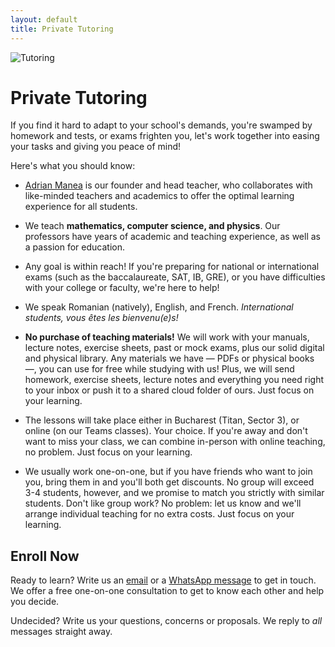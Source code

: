 ```yaml
---
layout: default
title: Private Tutoring
---
```


<!-- Google tag (gtag.js) -->
<script async src="https://www.googletagmanager.com/gtag/js?id=G-2SJLNGNK0T"></script>
<script>
  window.dataLayer = window.dataLayer || [];
  function gtag(){dataLayer.push(arguments);}
  gtag('js', new Date());

  gtag('config', 'G-2SJLNGNK0T');
</script>

![Tutoring](assets/tutoring.avif)

# Private Tutoring
If you find it hard to adapt to your school's demands, you're swamped by homework
and tests, or exams frighten you, let's work together into easing your tasks and
giving you peace of mind!

Here's what you should know:

* [Adrian Manea](https://adrianmanea.xyz/english.html) is our founder and head teacher, who collaborates with
like-minded teachers and academics to offer the optimal learning experience for all students.

* We teach **mathematics, computer science, and physics**. Our professors have
years of academic and teaching experience, as well as a passion for education.

* Any goal is within reach! If you're preparing for national or international exams
(such as the baccalaureate, SAT, IB, GRE), or you have difficulties with your college or faculty, we're here to help!

* We speak Romanian (natively), English, and French. *International students, vous êtes les bienvenu(e)s!*

* **No purchase of teaching materials!** We will work with your manuals, lecture notes,
exercise sheets, past or mock exams, plus our solid digital and physical library.
Any materials we have ― PDFs or physical books ―, you can use for free while studying with us!
Plus, we will send homework, exercise sheets, lecture notes and everything you need right to your
inbox or push it to a shared cloud folder of ours. Just focus on your learning.

* The lessons will take place either in Bucharest (Titan, Sector 3), or online (on our Teams classes). Your choice. 
If you're away and don't want to miss your class, we can combine in-person with online teaching, no problem. Just focus on your learning.

* We usually work one-on-one, but if you have friends who want to join you, bring them in and you'll both get discounts.
No group will exceed 3-4 students, however, and we promise to match you strictly with similar students.
Don't like group work? No problem: let us know and we'll arrange individual teaching for no extra costs. Just focus on your learning.

## Enroll Now
Ready to learn? Write us an [email](mailto:adrianmanea@poligon-edu.ro) or a [WhatsApp message](https://wa.me/40750408128) to get in touch.
We offer a free one-on-one consultation to get to know each other and help you decide.

Undecided? Write us your questions, concerns or proposals. We reply to *all* messages straight away.